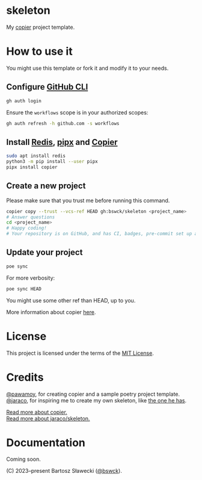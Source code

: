 # skeleton
My [copier](https://github.com/copier-org/copier) project template.

# How to use it
You might use this template or fork it and modify it to your needs.

## Configure [GitHub CLI](https://cli.github.com/)
```bash
gh auth login
```
Ensure the `workflows` scope is in your authorized scopes:
```bash
gh auth refresh -h github.com -s workflows
```

## Install [Redis](https://github.com/redis/redis), [pipx](https://github.com/pypa/pipx) and [Copier](https://github.com/copier-org/copier)
```bash
sudo apt install redis
python3 -m pip install --user pipx
pipx install copier
```

## Create a new project
Please make sure that you trust me before running this command.
```bash
copier copy --trust --vcs-ref HEAD gh:bswck/skeleton <project_name>
# Answer questions
cd <project_name>
# Happy coding!
# Your repository is on GitHub, and has CI, badges, pre-commit set up and more!
```

## Update your project
```bash
poe sync
```
For more verbosity:
```bash
poe sync HEAD
```

You might use some other ref than HEAD, up to you.

More information about copier [here](https://copier.readthedocs.io/en/stable/).

# License
This project is licensed under the terms of the [MIT License](/LICENSE).

# Credits
[@pawamoy](https://github.com/pawamoy), for creating copier and a sample poetry project template.<br/>
[@jaraco](https://github.com/jaraco), for inspiring me to create my own skeleton, like [the one he has](https://github.com/jaraco/skeleton).

[Read more about copier.](https://copier.readthedocs.io/en/stable/)<br/>
[Read more about jaraco/skeleton.](https://blog.jaraco.com/skeleton)

# Documentation
Coming soon.


(C) 2023–present Bartosz Sławecki ([@bswck](https://github.com/bswck)).
